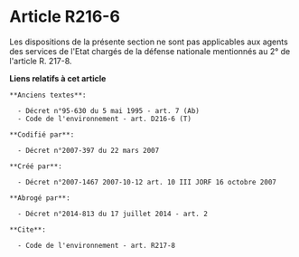 # Article R216-6

Les dispositions de la présente section ne sont pas applicables aux agents des services de l'Etat chargés de la défense
nationale mentionnés au 2° de l'article R. 217-8.

**Liens relatifs à cet article**

	**Anciens textes**:

	  - Décret n°95-630 du 5 mai 1995 - art. 7 (Ab)
	  - Code de l'environnement - art. D216-6 (T)

	**Codifié par**:

	  - Décret n°2007-397 du 22 mars 2007

	**Créé par**:

	  - Décret n°2007-1467 2007-10-12 art. 10 III JORF 16 octobre 2007

	**Abrogé par**:

	  - Décret n°2014-813 du 17 juillet 2014 - art. 2

	**Cite**:

	  - Code de l'environnement - art. R217-8
